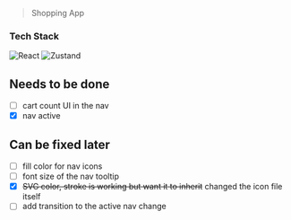 > Shopping App

### Tech Stack

![React](https://img.shields.io/badge/React-20232A?style=for-the-badge&logo=react&logoColor=61DAFB) ![Zustand](https://img.shields.io/badge/Zustand-0075E6?style=for-the-badge&logo=zustand&logoColor=white)

## Needs to be done

- [ ] cart count UI in the nav
- [x] nav active

## Can be fixed later

- [ ] fill color for nav icons
- [ ] font size of the nav tooltip
- [x] ~~SVG color, stroke is working but want it to inherit~~ changed the icon file itself
- [ ] add transition to the active nav change
